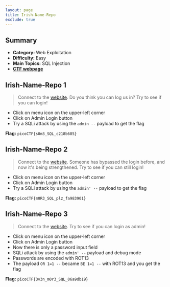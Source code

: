 ```yaml
---
layout: page
title: Irish-Name-Repo
exclude: true
---
```


## Summary
- **Category:** Web Exploitation
- **Difficulty:** Easy
- **Main Topics:** SQL Injection
- [**CTF webpage**](https://play.picoctf.org/practice/challenge/80?category=1&page=3)

## Irish-Name-Repo 1
> Connect to the [website](http://jupiter.challenges.picoctf.org:39720). Do you think you can log us in? Try to see if you can login!

- Click on menu icon on the upper-left corner
- Click on Admin Login button
- Try a SQLi attack by using the `admin --` payload to get the flag

**Flag:** `picoCTF{s0m3_SQL_c218b685}`

## Irish-Name-Repo 2

> Connect to the [website](http://jupiter.challenges.picoctf.org:52849). Someone has bypassed the login before, and now it's being strengthened. Try to see if you can still login!

- Click on menu icon on the upper-left corner
- Click on Admin Login button
- Try a SQLi attack by using the `admin' --` payload to get the flag

**Flag:** `picoCTF{m0R3_SQL_plz_fa983901}`

## Irish-Name-Repo 3

> Connect to the [website](http://jupiter.challenges.picoctf.org:29132). Try to see if you can login as admin!

- Click on menu icon on the upper-left corner
- Click on Admin Login button
- Now there is only a password input field
- SQLi attack by using the `admin' --` payload and debug mode
- Passwords are encoded with ROT13
- The payload `OR 1=1 --` became `BE 1=1 --` with ROT13 and you get the flag

**Flag:** `picoCTF{3v3n_m0r3_SQL_06a9db19}`
